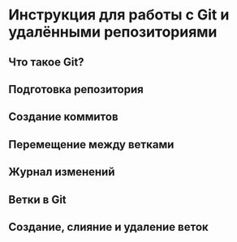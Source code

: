 # Инструкция для работы с Git и удалёнными репозиториями

## Что такое Git?

## Подготовка репозитория

## Создание коммитов

## Перемещение между ветками

## Журнал изменений

## Ветки в Git

## Создание, слияние и удаление веток